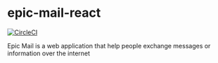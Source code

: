 # epic-mail-react
[![CircleCI](https://circleci.com/gh/vincentayorinde/epic-mail-react.svg?style=svg)](https://circleci.com/gh/vincentayorinde/epic-mail-react)

Epic Mail is a web application that help people exchange messages or information over the internet

